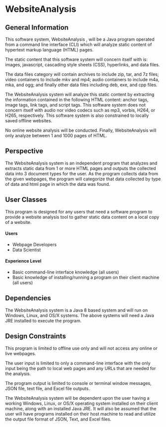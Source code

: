 # WebsiteAnalysis

## General Information
This software system, WebsiteAnalysis , will be a Java program operated from a command line
interface (CLI) which will analyze static content of hypertext markup language (HTML) pages.

The static content that this software system will concern itself with is: images, javascript, cascading
style sheets (CSS), hyperlinks, and data files.

The data files category will contain archives to include zip, tar, and 7z files; video containers to
include mkv and mp4; audio containers to include m4a, mka, and ogg; and finally other data files including
deb, exe, and cpp files.

The WebsiteAnalysis system will analyze this static content by extracting the information contained
in the following HTML content: anchor tags, image tags, link tags, and script tags.
This software system does not concern itself with audio nor video codecs such as mp3, vorbis,
H264, or H265, respectively. This software system is also constrained to locally saved offline
websites.

No online website analysis will be conducted. Finally, WebsiteAnalysis will only analyze
between 1 and 1000 pages of HTML.

## Perspective
The WebsiteAnalysis system is an independent program that analyzes and extracts static data from 1
or more HTML pages and outputs the collected data into 3 document types for the user. As the
program collects data from the given webpages, the program will categorize that data collected by
type of data and html page in which the data was found.

## User Classes
This program is designed for any users that need a software program to provide a website analysis
tool to gather static data content on a local copy of a website.
#### Users
* Webpage Developers
* Data Scientist
#### Experience Level
* Basic command-line interface knowledge (all users)
* Basic knowledge of installing/running a program on their client machine (all users)

## Dependencies
The WebsiteAnalysis system is a Java 8 based system and will run on Windows, Linux, and OS/X
systems. The above systems will need a Java JRE installed to execute the program.

## Design Constraints
This program is limited to offline use only and will not access any online or live webpages.

The user input is limited to only a command-line interface with the only input being the path to local web
pages and any URLs that are needed for the analysis.

The program output is limited to console or terminal window messages, JSON file, text file, and Excel file
outputs.

The WebsiteAnalysis system will be dependent upon the user having a working Windows,
Linux, or OS/X operating system installed on their client machine, along with an installed Java JRE.
It will also be assumed that the user will have programs installed on their host machine to read and
utilize the output file format of JSON, Text, and Excel files.

